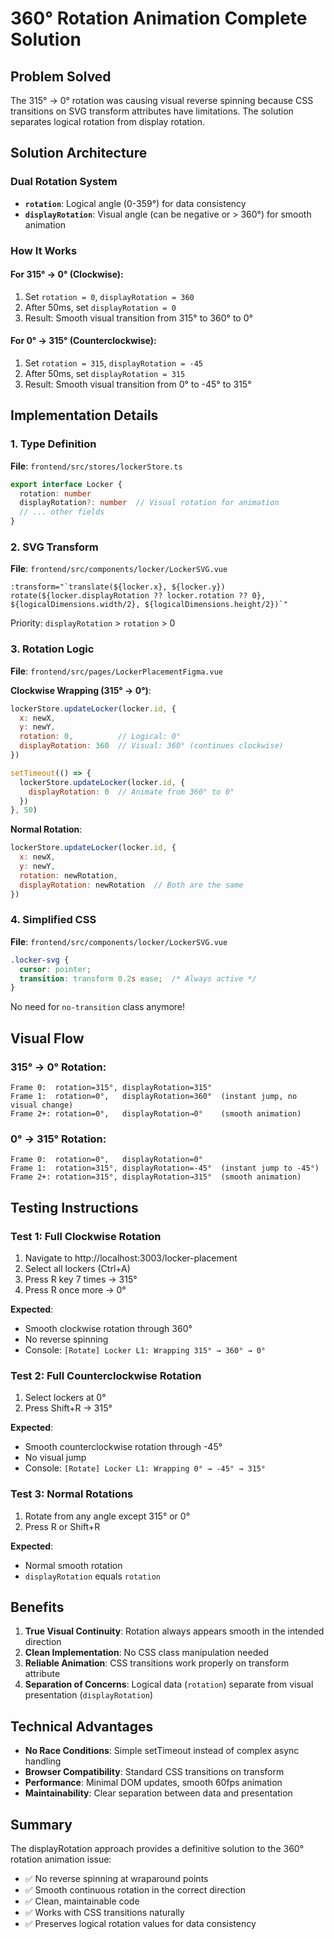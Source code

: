# 360° Rotation Animation Complete Solution

## Problem Solved
The 315° → 0° rotation was causing visual reverse spinning because CSS transitions on SVG transform attributes have limitations. The solution separates logical rotation from display rotation.

## Solution Architecture

### Dual Rotation System
- **`rotation`**: Logical angle (0-359°) for data consistency
- **`displayRotation`**: Visual angle (can be negative or > 360°) for smooth animation

### How It Works

#### For 315° → 0° (Clockwise):
1. Set `rotation = 0`, `displayRotation = 360`
2. After 50ms, set `displayRotation = 0`
3. Result: Smooth visual transition from 315° to 360° to 0°

#### For 0° → 315° (Counterclockwise):
1. Set `rotation = 315`, `displayRotation = -45`
2. After 50ms, set `displayRotation = 315`
3. Result: Smooth visual transition from 0° to -45° to 315°

## Implementation Details

### 1. Type Definition
**File**: `frontend/src/stores/lockerStore.ts`
```typescript
export interface Locker {
  rotation: number
  displayRotation?: number  // Visual rotation for animation
  // ... other fields
}
```

### 2. SVG Transform
**File**: `frontend/src/components/locker/LockerSVG.vue`
```vue
:transform="`translate(${locker.x}, ${locker.y}) rotate(${locker.displayRotation ?? locker.rotation ?? 0}, ${logicalDimensions.width/2}, ${logicalDimensions.height/2})`"
```
Priority: `displayRotation` > `rotation` > 0

### 3. Rotation Logic
**File**: `frontend/src/pages/LockerPlacementFigma.vue`

**Clockwise Wrapping (315° → 0°)**:
```javascript
lockerStore.updateLocker(locker.id, {
  x: newX,
  y: newY,
  rotation: 0,          // Logical: 0°
  displayRotation: 360  // Visual: 360° (continues clockwise)
})

setTimeout(() => {
  lockerStore.updateLocker(locker.id, {
    displayRotation: 0  // Animate from 360° to 0°
  })
}, 50)
```

**Normal Rotation**:
```javascript
lockerStore.updateLocker(locker.id, {
  x: newX,
  y: newY,
  rotation: newRotation,
  displayRotation: newRotation  // Both are the same
})
```

### 4. Simplified CSS
**File**: `frontend/src/components/locker/LockerSVG.vue`
```css
.locker-svg {
  cursor: pointer;
  transition: transform 0.2s ease;  /* Always active */
}
```
No need for `no-transition` class anymore!

## Visual Flow

### 315° → 0° Rotation:
```
Frame 0:  rotation=315°, displayRotation=315°
Frame 1:  rotation=0°,   displayRotation=360°  (instant jump, no visual change)
Frame 2+: rotation=0°,   displayRotation→0°    (smooth animation)
```

### 0° → 315° Rotation:
```
Frame 0:  rotation=0°,   displayRotation=0°
Frame 1:  rotation=315°, displayRotation=-45°  (instant jump to -45°)
Frame 2+: rotation=315°, displayRotation→315°  (smooth animation)
```

## Testing Instructions

### Test 1: Full Clockwise Rotation
1. Navigate to http://localhost:3003/locker-placement
2. Select all lockers (Ctrl+A)
3. Press R key 7 times → 315°
4. Press R once more → 0°

**Expected**:
- Smooth clockwise rotation through 360°
- No reverse spinning
- Console: `[Rotate] Locker L1: Wrapping 315° → 360° → 0°`

### Test 2: Full Counterclockwise Rotation
1. Select lockers at 0°
2. Press Shift+R → 315°

**Expected**:
- Smooth counterclockwise rotation through -45°
- No visual jump
- Console: `[Rotate] Locker L1: Wrapping 0° → -45° → 315°`

### Test 3: Normal Rotations
1. Rotate from any angle except 315° or 0°
2. Press R or Shift+R

**Expected**:
- Normal smooth rotation
- `displayRotation` equals `rotation`

## Benefits

1. **True Visual Continuity**: Rotation always appears smooth in the intended direction
2. **Clean Implementation**: No CSS class manipulation needed
3. **Reliable Animation**: CSS transitions work properly on transform attribute
4. **Separation of Concerns**: Logical data (`rotation`) separate from visual presentation (`displayRotation`)

## Technical Advantages

- **No Race Conditions**: Simple setTimeout instead of complex async handling
- **Browser Compatibility**: Standard CSS transitions on transform
- **Performance**: Minimal DOM updates, smooth 60fps animation
- **Maintainability**: Clear separation between data and presentation

## Summary

The displayRotation approach provides a definitive solution to the 360° rotation animation issue:
- ✅ No reverse spinning at wraparound points
- ✅ Smooth continuous rotation in the correct direction
- ✅ Clean, maintainable code
- ✅ Works with CSS transitions naturally
- ✅ Preserves logical rotation values for data consistency